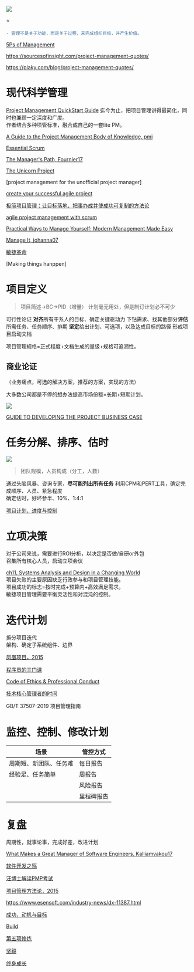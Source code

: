 ![](https://media.licdn.com/dms/image/C4E12AQFdTzLKaN6hHA/article-inline_image-shrink_1000_1488/0/1520211444031?e=1679529600&v=beta&t=ayjoW9n9f36AgBc1K7T1NBXkFCFvfRf1_TeAQ5z1TGE)

:star:
```diff
- 管理不是关于功能，而是关于过程，来完成组织目标，并产生价值。
```

[5Ps of Management](https://www.linkedin.com/pulse/20140903155420-45542683-5-ps-of-management)

https://sourcesofinsight.com/project-management-quotes/


https://plaky.com/blog/project-management-quotes/


# 现代科学管理
[Project Management QuickStart Guide](https://www.amazon.com/Project-Management-QuickStart-Guide-Simplified/dp/1636100589)
迄今为止，把项目管理讲得最简化，同时也兼顾一定深度和广度。  
作者结合多种项管标准，融合成自己的一套lite PM。    

[A Guide to the Project Management Body of Knowledge, pmi](https://book.douban.com/subject/24697645/)  


[Essential Scrum](https://book.douban.com/subject/25887356/)

[The Manager's Path, Fournier17](https://book.douban.com/subject/26997855/) 

[The Unicorn Project](https://book.douban.com/subject/35424121/)


[project management for the unofficial project manager]

[create your successful agile project]()

[极简项目管理：让目标落地、把事办成并使成功可复制的方法论](https://book.douban.com/subject/35219808/)

[agile project management with scrum]()

[Practical Ways to Manage Yourself: Modern Management Made Easy](https://www.amazon.com/Practical-Ways-Manage-Yourself-Management/dp/1943487138)


[Manage It, johanna07](https://book.douban.com/subject/2143051/) 

[敏捷革命](https://book.douban.com/subject/27008697/)

[Making things hanppen]

# 项目定义

> 项目简述->BC->PID（增量）
> 计划毫无用处，但是制订计划必不可少

可行性论证
**对齐**所有干系人的目标、确定关键驱动力
下钻需求、找其他部分**评估**所需任务、任务顺序、排期
**坚定**给出计划、可选项，以及达成目标的路径
形成项目启动文档

项目管理规格=正式程度+文档生成的量级+规格可追溯性。  

## 商业论证

（业务痛点，可选的解决方案，推荐的方案，实现的方法）

大多数公司都是不停的想办法提高市场份额=长期+短期计划。

![](https://www.new-terra-natural-food.com/images/2-page-business-plan-cropped.png) 

[GUIDE TO DEVELOPING THE PROJECT BUSINESS CASE](https://assets.publishing.service.gov.uk/government/uploads/system/uploads/attachment_data/file/749086/Project_Business_Case_2018.pdf)

# 任务分解、排序、估时
![](https://note.youdao.com/yws/public/resource/8f83e1297252c926e45efa55a901a1d2/xmlnote/WEBRESOURCE6287ea342110009b3ee392f41eb98c61/132)

> 团队规模，人员构成（分工，人数）  

通过头脑风暴、咨询专家，**尽可能列出所有任务**
利用CPM和PERT工具，确定完成顺序、人员、紧急程度  
确定估时，好坏参半、10%、1:4:1


[项目计划、进度与控制](https://book.douban.com/subject/10801087/)



# 立项决策

对于公司来说，需要进行ROI分析，以决定是否做/自研or外包    
召集所有核心人员，启动立项会议  

[ch11, Systems Analysis and Design in a Changing World](https://www.amazon.com/Systems-Analysis-Design-Changing-World/dp/1305117204)  
项目失败的主要原因缺乏行政参与和项目管理技能。  
项目成功的标志=按时完成+预算内+高效满足需求。  
敏捷项目管理需要平衡灵活性和对混沌的控制。  


# 迭代计划

拆分项目迭代  
架构、确定子系统组件、边界

[凤凰项目，2015](https://book.douban.com/subject/26644070/)  

[程序员的三门课](https://www.zhihu.com/pub/reader/119647389/chapter/1182332907921813504)  

[Code of Ethics & Professional Conduct](https://www.pmi.org/about/ethics/code)  

[技术核心管理者的时间](https://www.infoq.cn/article/aALWwYEdxFuuisM8e9u2)

GB/T 37507-2019 项目管理指南

# 监控、控制、修改计划

| 场景  | 管控方式  |
|---|---|
|周期短、新团队、任务难   | 每日报告  |
|经验足、任务简单   | 周报告  |
|  | 风险报告  |
|  | 里程碑报告  |

# 复盘

周期性，就事论事，完成好差，改进计划

[What Makes a Great Manager of Software Engineers, Kalliamvakou17](https://www.microsoft.com/en-us/research/uploads/prod/2018/06/kalliamvakou-tse-2018.pdf)

[软件开发之殇](http://career_book.siwei.me/)


[汪博士解读PMP考试](https://book.douban.com/subject/24713754/)  

[项目管理方法论，2015](https://book.douban.com/subject/26584696/)  

https://www.esensoft.com/industry-news/dx-11387.html



[成功，动机与目标](https://book.douban.com/subject/22994632/)



[Build](https://book.douban.com/subject/35685625/)

[第五项修炼](https://book.douban.com/subject/4051739/)

[坚毅](https://book.douban.com/subject/27062574/)

[终身成长](https://book.douban.com/subject/27154533/)
